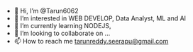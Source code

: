 - 👋 Hi, I’m @Tarun6062
- 👀 I’m interested in WEB DEVELOP, Data Analyst, ML and AI
- 🌱 I’m currently learning NODEJS, 
- 💞️ I’m looking to collaborate on ...
- 📫 How to reach me tarunreddy.seerapu@gmail.com


<!---
Tarun6062/Tarun6062 is a ✨ special ✨ repository because its `README.md` (this file) appears on your GitHub profile.
You can click the Preview link to take a look at your changes.
--->
